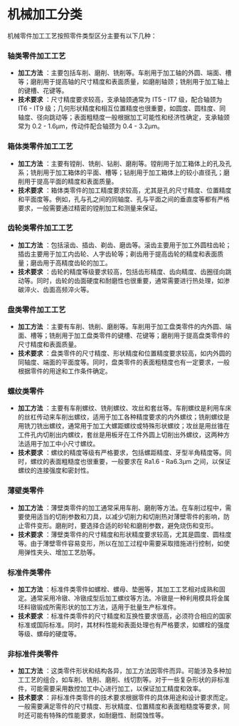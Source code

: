 # 机械加工分类

机械零件加工工艺按照零件类型区分主要有以下几种：

### 轴类零件加工工艺

* **加工方法** ：主要包括车削、磨削、铣削等。车削用于加工轴的外圆、端面、槽等；磨削用于提高轴的尺寸精度和表面质量，如磨削轴颈；铣削用于加工轴上的键槽、花键等。
* **技术要求** ：尺寸精度要求较高，支承轴颈通常为 IT5 - IT7 级，配合轴颈为 IT6 - IT9 级；几何形状精度和相互位置精度也很重要，如圆度、圆柱度、同轴度、径向跳动等；表面粗糙度一般根据加工可能性和经济性确定，支承轴颈常为 0.2 - 1.6μm，传动件配合轴颈为 0.4 - 3.2μm。

### 箱体类零件加工工艺

* **加工方法** ：主要有镗削、铣削、钻削、磨削等。镗削用于加工箱体上的孔及孔系；铣削用于加工箱体的平面、槽等；钻削用于加工箱体上的较小直径孔；磨削用于提高平面的精度和表面质量。
* **技术要求** ：箱体类零件的加工精度要求较高，尤其是孔的尺寸精度、位置精度和平面度等。例如，孔与孔之间的同轴度、孔与平面之间的垂直度等都有严格要求，一般需要通过精密的镗削加工和测量来保证。

### 齿轮类零件加工工艺

* **加工方法** ：包括滚齿、插齿、剃齿、磨齿等。滚齿主要用于加工外圆柱齿轮；插齿主要用于加工内齿轮、人字齿轮等；剃齿用于提高齿轮的精度和表面质量；磨齿用于高精度齿轮的加工。
* **技术要求** ：齿轮的精度等级要求较高，包括齿形精度、齿向精度、齿圈径向跳动等。同时，齿轮的齿面硬度和耐磨性也很重要，通常需要进行热处理，如渗碳淬火、齿面高频淬火等。

### 盘类零件加工工艺

* **加工方法** ：主要有车削、铣削、磨削等。车削用于加工盘类零件的内外圆、端面、槽等；铣削用于加工盘类零件的键槽、花键等；磨削用于提高盘类零件的尺寸精度和表面质量。
* **技术要求** ：盘类零件的尺寸精度、形状精度和位置精度要求较高，如内外圆的同轴度、端面的平面度等。同时，盘类零件的表面粗糙度也有一定要求，一般根据零件的用途和工作条件确定。

### 螺纹类零件

* **加工方法** ：主要有车削螺纹、铣削螺纹、攻丝和套丝等。车削螺纹是利用车床的丝杠传动来车削出螺纹，适用于加工各种精度要求的内外螺纹；铣削螺纹是用铣刀铣出螺纹，通常用于加工大螺距螺纹或特殊形状螺纹；攻丝是用丝锥在工件孔内切削出内螺纹，套丝是用板牙在工件外圆上切削出外螺纹，这两种方法适用于加工中小尺寸螺纹。
* **技术要求** ：螺纹的精度等级有严格要求，包括螺距精度、牙型半角精度等。同时，螺纹的表面粗糙度也很重要，一般要求在 Ra1.6 - Ra6.3μm 之间，以保证螺纹的连接强度和密封性。

### 薄壁类零件

* **加工方法** ：薄壁类零件的加工通常采用车削、磨削等方法。在车削过程中，需要使用适当的切削参数和刀具，以减少切削力和切削热对薄壁零件的影响，防止零件变形。磨削时，要选择合适的砂轮和磨削参数，避免烧伤和变形。
* **技术要求** ：薄壁类零件的尺寸精度和形状精度要求较高，尤其是圆度、圆柱度等。由于薄壁零件容易变形，所以在加工过程中需要采取措施进行控制，如使用弹性夹头、增加工艺肋等。

### 标准件类零件

* **加工方法** ：标准件类零件如螺栓、螺母、垫圈等，其加工工艺相对成熟和固定。通常采用冷镦、冷镦成型后加工螺纹等方法。冷镦是一种利用模具将金属坯料镦锻成所需形状的加工方法，适用于批量生产标准件。
* **技术要求** ：标准件类零件的尺寸精度和互换性要求很高，必须符合相应的国家标准或国际标准。同时，其材料性能和表面处理也有严格要求，如螺栓的强度等级、螺母的硬度等。

### 非标准件类零件

* **加工方法** ：这类零件形状和结构各异，加工方法因零件而异。可能涉及多种加工工艺的组合，如车削、铣削、磨削、线切割等。对于一些复杂形状的非标准件，可能需要采用数控加工中心进行加工，以保证加工精度和效率。
* **技术要求** ：非标准件类零件的技术要求根据零件的具体用途和设计要求而定。一般需要满足零件的尺寸精度、形状精度、位置精度和表面粗糙度等要求，同时还可能有特殊的性能要求，如耐磨性、耐腐蚀性等。

